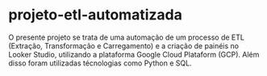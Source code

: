 # projeto-etl-automatizada
O presente projeto se trata de uma automação de um processo de ETL (Extração, Transformação e Carregamento) e a criação de painéis no Looker Studio, utilizando a plataforma Google Cloud Plataform (GCP). Além disso foram utilizadas técnologias como Python e SQL.
